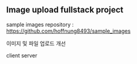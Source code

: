 ## Image upload fullstack project

sample images repository : https://github.com/hoffnung8493/sample_images

이미지 및 파일 업로드 개선

client
server
